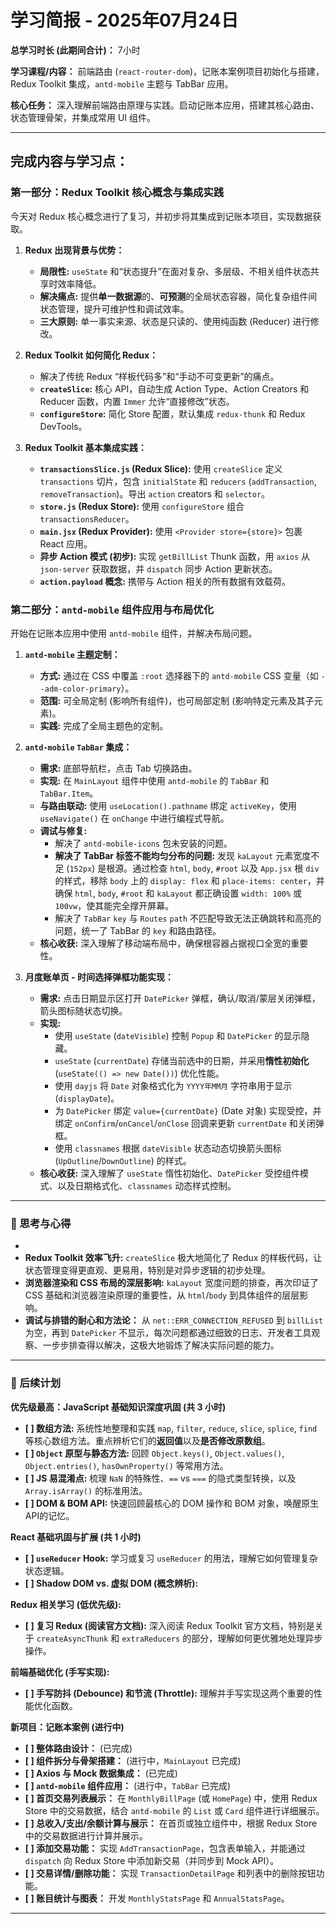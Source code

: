 # 学习简报 - 2025年07月24日
**总学习时长 (此期间合计)：** 7小时

**学习课程/内容：** 前端路由 (`react-router-dom`)，记账本案例项目初始化与搭建，Redux Toolkit 集成，`antd-mobile` 主题与 TabBar 应用。

**核心任务：** 深入理解前端路由原理与实践。启动记账本应用，搭建其核心路由、状态管理骨架，并集成常用 UI 组件。

---

## 完成内容与学习点：

### **第一部分：Redux Toolkit 核心概念与集成实践**

今天对 Redux 核心概念进行了复习，并初步将其集成到记账本项目，实现数据获取。

1.  **Redux 出现背景与优势：**
    *   **局限性:** `useState` 和“状态提升”在面对复杂、多层级、不相关组件状态共享时效率降低。
    *   **解决痛点:** 提供**单一数据源**的、**可预测**的全局状态容器，简化复杂组件间状态管理，提升可维护性和调试效率。
    *   **三大原则:** 单一事实来源、状态是只读的、使用纯函数 (Reducer) 进行修改。

2.  **Redux Toolkit 如何简化 Redux：**
    *   解决了传统 Redux “样板代码多”和“手动不可变更新”的痛点。
    *   **`createSlice`:** 核心 API，自动生成 Action Type、Action Creators 和 Reducer 函数，内置 `Immer` 允许“直接修改”状态。
    *   **`configureStore`:** 简化 Store 配置，默认集成 `redux-thunk` 和 Redux DevTools。

3.  **Redux Toolkit 基本集成实践：**
    *   **`transactionsSlice.js` (Redux Slice):** 使用 `createSlice` 定义 `transactions` 切片，包含 `initialState` 和 `reducers` (`addTransaction`, `removeTransaction`)。导出 `action` creators 和 `selector`。
    *   **`store.js` (Redux Store):** 使用 `configureStore` 组合 `transactionsReducer`。
    *   **`main.jsx` (Redux Provider):** 使用 `<Provider store={store}>` 包裹 React 应用。
    *   **异步 Action 模式 (初步):** 实现 `getBillList` Thunk 函数，用 `axios` 从 `json-server` 获取数据，并 `dispatch` 同步 Action 更新状态。
    *   **`action.payload` 概念:** 携带与 Action 相关的所有数据有效载荷。

### **第二部分：`antd-mobile` 组件应用与布局优化**

开始在记账本应用中使用 `antd-mobile` 组件，并解决布局问题。

1.  **`antd-mobile` 主题定制：**
    *   **方式:** 通过在 CSS 中覆盖 `:root` 选择器下的 `antd-mobile` CSS 变量（如 `--adm-color-primary`）。
    *   **范围:** 可全局定制 (影响所有组件)，也可局部定制 (影响特定元素及其子元素)。
    *   **实践:** 完成了全局主题色的定制。

2.  **`antd-mobile` `TabBar` 集成：**
    *   **需求:** 底部导航栏，点击 Tab 切换路由。
    *   **实现:** 在 `MainLayout` 组件中使用 `antd-mobile` 的 `TabBar` 和 `TabBar.Item`。
    *   **与路由联动:** 使用 `useLocation().pathname` 绑定 `activeKey`，使用 `useNavigate()` 在 `onChange` 中进行编程式导航。
    *   **调试与修复:**
        *   解决了 `antd-mobile-icons` 包未安装的问题。
        *   **解决了 TabBar 标签不能均匀分布的问题:** 发现 `kaLayout` 元素宽度不足 (`152px`) 是根源。通过检查 `html`, `body`, `#root` 以及 `App.jsx` 根 `div` 的样式，移除 `body` 上的 `display: flex` 和 `place-items: center`，并确保 `html`, `body`, `#root` 和 `kaLayout` 都正确设置 `width: 100%` 或 `100vw`，使其能完全撑开屏幕。
        *   解决了 `TabBar` `key` 与 `Routes` `path` 不匹配导致无法正确跳转和高亮的问题，统一了 TabBar 的 `key` 和路由路径。
    *   **核心收获:** 深入理解了移动端布局中，确保根容器占据视口全宽的重要性。

3.  **月度账单页 - 时间选择弹框功能实现：**
    *   **需求:** 点击日期显示区打开 `DatePicker` 弹框，确认/取消/蒙层关闭弹框，箭头图标随状态切换。
    *   **实现:**
        *   使用 `useState` (`dateVisible`) 控制 `Popup` 和 `DatePicker` 的显示隐藏。
        *   `useState` (`currentDate`) 存储当前选中的日期，并采用**惰性初始化** (`useState(() => new Date())`) 优化性能。
        *   使用 `dayjs` 将 `Date` 对象格式化为 `YYYY年MM月` 字符串用于显示 (`displayDate`)。
        *   为 `DatePicker` 绑定 `value={currentDate}` (Date 对象) 实现受控，并绑定 `onConfirm`/`onCancel`/`onClose` 回调来更新 `currentDate` 和关闭弹框。
        *   使用 `classnames` 根据 `dateVisible` 状态动态切换箭头图标 (`UpOutline`/`DownOutline`) 的样式。
    *   **核心收获:** 深入理解了 `useState` 惰性初始化、`DatePicker` 受控组件模式、以及日期格式化、`classnames` 动态样式控制。

---

### 🤔 思考与心得
*   
*   **Redux Toolkit 效率飞升:** `createSlice` 极大地简化了 Redux 的样板代码，让状态管理变得更直观、更易用，特别是对异步逻辑的初步处理。
*   **浏览器渲染和 CSS 布局的深层影响:** `kaLayout` 宽度问题的排查，再次印证了 CSS 基础和浏览器渲染原理的重要性，从 `html`/`body` 到具体组件的层层影响。
*   **调试与排错的耐心和方法论：** 从 `net::ERR_CONNECTION_REFUSED` 到 `billList` 为空，再到 `DatePicker` 不显示，每次问题都通过细致的日志、开发者工具观察、一步步排查得以解决，这极大地锻炼了解决实际问题的能力。

---

### 🚀 后续计划

**优先级最高：JavaScript 基础知识深度巩固 (共 3 小时)**
*   **[ ] 数组方法:** 系统性地整理和实践 `map`, `filter`, `reduce`, `slice`, `splice`, `find` 等核心数组方法。重点辨析它们的**返回值**以及**是否修改原数组**。
*   **[ ] `Object` 原型与静态方法:** 回顾 `Object.keys()`, `Object.values()`, `Object.entries()`, `hasOwnProperty()` 等常用方法。
*   **[ ] JS 易混淆点:** 梳理 `NaN` 的特殊性、`==` vs `===` 的隐式类型转换，以及 `Array.isArray()` 的标准用法。
*   **[ ] DOM & BOM API:** 快速回顾最核心的 DOM 操作和 BOM 对象，唤醒原生API的记忆。

**React 基础巩固与扩展 (共 1 小时)**
*   **[ ] `useReducer` Hook:** 学习或复习 `useReducer` 的用法，理解它如何管理复杂状态逻辑。
*   **[ ] Shadow DOM vs. 虚拟 DOM (概念辨析):**

**Redux 相关学习 (低优先级):**
*   **[ ] 复习 Redux (阅读官方文档):** 深入阅读 Redux Toolkit 官方文档，特别是关于 `createAsyncThunk` 和 `extraReducers` 的部分，理解如何更优雅地处理异步操作。

**前端基础优化 (手写实现):**
*   **[ ] 手写防抖 (Debounce) 和节流 (Throttle):** 理解并手写实现这两个重要的性能优化函数。

**新项目：记账本案例 (进行中)**
*   **[ ] 整体路由设计：** (已完成)
*   **[ ] 组件拆分与骨架搭建：** (进行中，`MainLayout` 已完成)
*   **[ ] Axios 与 Mock 数据集成：** (已完成)
*   **[ ] `antd-mobile` 组件应用：** (进行中，`TabBar` 已完成)
*   **[ ] 首页交易列表展示：** 在 `MonthlyBillPage` (或 `HomePage`) 中，使用 Redux Store 中的交易数据，结合 `antd-mobile` 的 `List` 或 `Card` 组件进行详细展示。
*   **[ ] 总收入/支出/余额计算与展示：** 在首页或独立组件中，根据 Redux Store 中的交易数据进行计算并展示。
*   **[ ] 添加交易功能：** 实现 `AddTransactionPage`，包含表单输入，并能通过 `dispatch` 向 Redux Store 中添加新交易（并同步到 Mock API）。
*   **[ ] 交易详情/删除功能：** 实现 `TransactionDetailPage` 和列表中的删除按钮功能。
*   **[ ] 账目统计与图表：** 开发 `MonthlyStatsPage` 和 `AnnualStatsPage`。

---